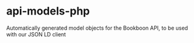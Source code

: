# api-models-php

Automatically generated model objects for the Bookboon API, to be used with our JSON LD client
